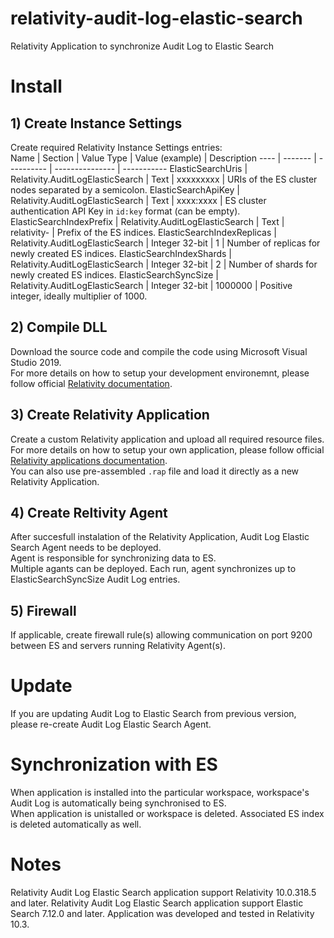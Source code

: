 # relativity-audit-log-elastic-search
Relativity Application to synchronize Audit Log to Elastic Search

# Install
## 1) Create Instance Settings
Create required Relativity Instance Settings entries:  
Name | Section | Value Type | Value (example) | Description
---- | ------- | ---------- | --------------- | -----------
ElasticSearchUris | Relativity.AuditLogElasticSearch | Text | xxxxxxxxx | URIs of the ES cluster nodes separated by a semicolon.
ElasticSearchApiKey | Relativity.AuditLogElasticSearch | Text | xxxx:xxxx | ES cluster authentication API Key in `id:key` format (can be empty).
ElasticSearchIndexPrefix | Relativity.AuditLogElasticSearch | Text | relativity- | Prefix of the ES indices.
ElasticSearchIndexReplicas | Relativity.AuditLogElasticSearch | Integer 32-bit | 1 | Number of replicas for newly created ES indices.
ElasticSearchIndexShards | Relativity.AuditLogElasticSearch | Integer 32-bit | 2 | Number of shards for newly created ES indices.
ElasticSearchSyncSize | Relativity.AuditLogElasticSearch | Integer 32-bit | 1000000 | Positive integer, ideally multiplier of 1000.

## 2) Compile DLL
Download the source code and compile the code using Microsoft Visual Studio 2019.  
For more details on how to setup your development environemnt, please follow official [Relativity documentation](https://platform.relativity.com/10.3/index.htm#Relativity_Platform/Setting_up_your_development_environment.htm).

## 3) Create Relativity Application
Create a custom Relativity application and upload all required resource files.  
For more details on how to setup your own application, please follow official [Relativity applications documentation](https://platform.relativity.com/10.3/index.htm#Building_Relativity_applications/Relativity_applications.htm).  
You can also use pre-assembled `.rap` file and load it directly as a new Relativity Application.

## 4) Create Reltivity Agent
After succesfull instalation of the Relativity Application, Audit Log Elastic Search Agent needs to be deployed.  
Agent is responsible for synchronizing data to ES.  
Multiple agants can be deployed. Each run, agent synchronizes up to ElasticSearchSyncSize Audit Log entries.

## 5) Firewall
If applicable, create firewall rule(s) allowing communication on port 9200 between ES and servers running Relativity Agent(s).

# Update
If you are updating Audit Log to Elastic Search from previous version, please re-create Audit Log Elastic Search Agent.

# Synchronization with ES
When application is installed into the particular workspace, workspace's Audit Log is automatically being synchronised to ES.  
When application is unistalled or workspace is deleted. Associated ES index is deleted automatically as well.

# Notes
Relativity Audit Log Elastic Search application support Relativity 10.0.318.5 and later.
Relativity Audit Log Elastic Search application support Elastic Search 7.12.0 and later.
Application was developed and tested in Relativity 10.3.
